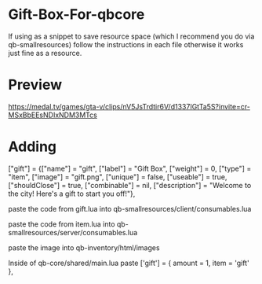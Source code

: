 # Gift-Box-For-qbcore
If using as a snippet to save resource space (which I recommend you do via qb-smallresources) follow the instructions in each file
otherwise it works just fine as a resource.

# Preview
https://medal.tv/games/gta-v/clips/nV5JsTrdtir6V/d1337IGtTa5S?invite=cr-MSxBbEEsNDIxNDM3MTcs

# Adding
["gift"]                          = {["name"] = "gift",                             ["label"] = "Gift Box",                 ["weight"] = 0,       ["type"] = "item",         ["image"] = "gift.png",                 ["unique"] = false,     ["useable"] = true,     ["shouldClose"] = true,    ["combinable"] = nil,   ["description"] = "Welcome to the city! Here's a gift to start you off!"},

paste the code from gift.lua into qb-smallresources/client/consumables.lua

paste the code from item.lua into qb-smallresources/server/consumables.lua

paste the image into qb-inventory/html/images

Inside of qb-core/shared/main.lua paste ['gift'] = { amount = 1, item = 'gift' },
